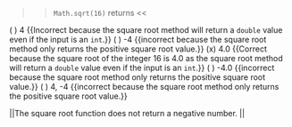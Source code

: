 >><code>Math.sqrt(16)</code> returns <<

( ) 4 {{Incorrect because the square root method will return a <code>double</code> value even if the input is an <code>int</code>.}}
( ) -4 {{incorrect because the square root method only returns the positive square root value.}}
(x) 4.0 {{Correct because the square root of the integer 16 is 4.0 as the square root method will return a <code>double</code> value even if the input is an <code>int</code>.}}
( ) -4.0 {{incorrect because the square root method only returns the positive square root value.}}
( ) 4, -4 {{incorrect because the square root method only returns the positive square root value.}}

||The square root function does not return a negative number. ||
